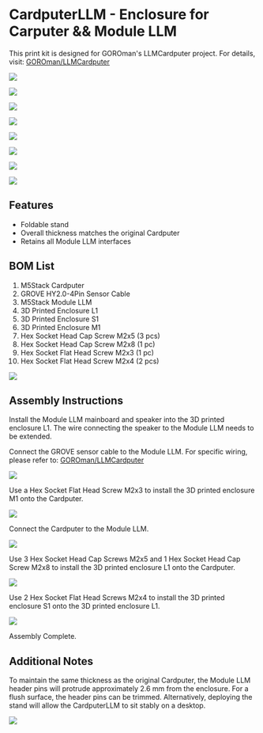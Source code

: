 # CardputerLLM - Enclosure for Carputer && Module LLM

This print kit is designed for GOROman's LLMCardputer project. For details, visit: [GOROman/LLMCardputer](https://github.com/GOROman/LLMCardputer)

![](assets/20251001163056.jpg)

![](assets/20251001163049.jpg)

![](assets/20251001163103.jpg)

![](assets/20251001163031.jpg)

![](assets/20251001163117.jpg)

![](assets/20251001163110.jpg)

![](assets/20251001163039.jpg)

![](assets/20251001163016.jpg)

## Features

- Foldable stand
- Overall thickness matches the original Cardputer
- Retains all Module LLM interfaces

## BOM List

1. M5Stack Cardputer
2. GROVE HY2.0-4Pin Sensor Cable
3. M5Stack Module LLM
4. 3D Printed Enclosure L1
5. 3D Printed Enclosure S1
6. 3D Printed Enclosure M1
7. Hex Socket Head Cap Screw M2x5 (3 pcs)
8. Hex Socket Head Cap Screw M2x8 (1 pc)
9. Hex Socket Flat Head Screw M2x3 (1 pc)
10. Hex Socket Flat Head Screw M2x4 (2 pcs)

![](assets/Snipaste_2025-10-01_16-40-41.png)

## Assembly Instructions

Install the Module LLM mainboard and speaker into the 3D printed enclosure L1. The wire connecting the speaker to the Module LLM needs to be extended.

Connect the GROVE sensor cable to the Module LLM. For specific wiring, please refer to: [GOROman/LLMCardputer](https://github.com/GOROman/LLMCardputer)

![](assets/20251001163130.jpg)

Use a Hex Socket Flat Head Screw M2x3 to install the 3D printed enclosure M1 onto the Cardputer.

![](assets/20251001163123.jpg)

Connect the Cardputer to the Module LLM.

![](assets/20251001163139.jpg)

Use 3 Hex Socket Head Cap Screws M2x5 and 1 Hex Socket Head Cap Screw M2x8 to install the 3D printed enclosure L1 onto the Cardputer.

![](assets/20251001163146.jpg)

Use 2 Hex Socket Flat Head Screws M2x4 to install the 3D printed enclosure S1 onto the 3D printed enclosure L1.

![](assets/20251001163158.jpg)

Assembly Complete.

## Additional Notes

To maintain the same thickness as the original Cardputer, the Module LLM header pins will protrude approximately 2.6 mm from the enclosure. For a flush surface, the header pins can be trimmed. Alternatively, deploying the stand will allow the CardputerLLM to sit stably on a desktop.

![](assets/20251001171941.jpg)